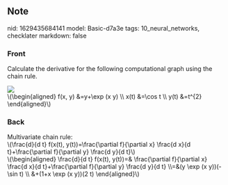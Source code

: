 ## Note
nid: 1629435684141
model: Basic-d7a3e
tags: 10_neural_networks, checklater
markdown: false

### Front
Calculate the derivative for the following computational graph
using the chain rule.
<div><img src=
paste-976fda0679c3ce7eff570a48ef8bde4ee4e178af.jpg></div>
<div>
  \(\begin{aligned} f(x, y) &=y+\exp (x y) \\ x(t) &=\cos t
  \\ y(t) &=t^{2} \end{aligned}\)
</div>

### Back
<div>
  Multivariate chain rule:
</div>
<div>
  \(\frac{d}{d t} f(x(t), y(t))=\frac{\partial f}{\partial x}
  \frac{d x}{d t}+\frac{\partial f}{\partial y} \frac{d y}{d t}\)
</div>
<div>
  \(\begin{aligned} \frac{d}{d t} f(x(t), y(t))=& \frac{\partial
  f}{\partial x} \frac{d x}{d t}+\frac{\partial f}{\partial y}
  \frac{d y}{d t} \\=&(y \exp (x y))(-\sin t) \\ &+(1+x
  \exp (x y))(2 t) \end{aligned}\)
</div>
